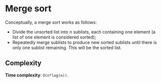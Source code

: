 # Merge sort

Conceptually, a merge sort works as follows:
* Divide the unsorted list into n sublists, each containing one element (a list of one element is considered sorted);
* Repeatedly merge sublists to produce new sorted sublists until there is only one sublist remaining. This will be the sorted list.

## Complexity

**Time complexity**: `O(n*log(n))`.